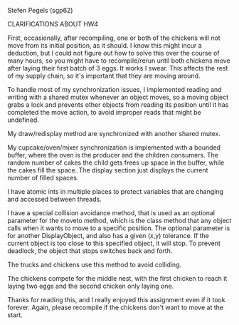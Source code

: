 Stefen Pegels (sgp62)

CLARIFICATIONS ABOUT HW4

First, occasionally, after recompiling, one or both of the chickens will not move from its initial position, as it should. I know this might incur a deduction, but I could not figure out how to solve this over the course of many hours, so you might have to recompile/rerun until both chickens move after laying their first batch of 3 eggs. It works I swear. This affects the rest of my supply chain, so it's important that they are moving around.

To handle most of my synchronization issues, I implemented reading and writing with a shared mutex whenever an object moves, so a moving object grabs a lock and prevents other objects from reading its position until it has completed the move action, to avoid improper reads that might be undefined.

My draw/redisplay method are synchronized with another shared mutex.

My cupcake/oven/mixer synchronization is implemented with a bounded buffer, where the oven is the producer and the children consumers. The random number of cakes the child gets frees up space in the buffer, while the cakes fill the space. The display section just displays the current number of filled spaces.

I have atomic ints in multiple places to protect variables that are changing and accessed between threads.

I have a special collision avoidance method, that is used as an optional parameter for the moveto method, which is the class method that any object calls when it wants to move to a specific position. The optional parameter is for another DisplayObject, and also has a given (x,y) tolerance. If the current object is too close to this specified object, it will stop. To prevent deadlock, the object that stops switches back and forth.

The trucks and chickens use this method to avoid colliding.

The chickens compete for the middle nest, with the first chicken to reach it laying two eggs and the second chicken only laying one.

Thanks for reading this, and I really enjoyed this assignment even if it took forever. Again, please recompile if the chickens don't want to move at the start.

